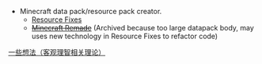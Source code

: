 - Minecraft data pack/resource pack creator.
  - [Resource Fixes](https://modrinth.com/resourcepack/model-optimizations-and-fixes)
  - ~~[Minecraft Remade](https://github.com/Minecrafthyr/mcre)~~ (Archived because too large datapack body, may uses new technology in Resource Fixes to refactor code)

[一些想法（客观理智相关理论）](客观理智相关理论.md)
